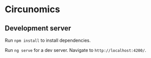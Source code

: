 # Circunomics

## Development server

Run `npm install` to install dependencies.

Run `ng serve` for a dev server. Navigate to `http://localhost:4200/`.
